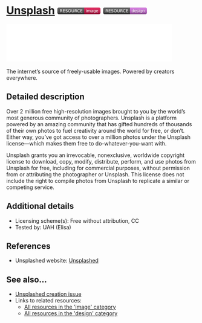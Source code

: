 # [Unsplash](https://unsplash.com/)  [<img src="images/resource-image.png" align="bottom">](https://github.com/e-CLOSE/Toolbox/issues?q=label%3A02_RESOURCE+label%3Aimage) [<img src="images/resource-design.png" align="bottom">](https://github.com/e-CLOSE/Toolbox/issues?q=label%3A02_RESOURCE+label%3Adesign)

[<img src="images/Unsplash.png" align="bottom" height="100" alt="Unsplash Logo">](https://unsplash.com/)

The internet’s source of freely-usable images. Powered by creators everywhere.


## Detailed description

Over 2 million free high-resolution images brought to you by the world’s most generous community of photographers. Unsplash is a platform powered by an amazing community that has gifted hundreds of thousands of their own photos to fuel creativity around the world for free, or don’t. Either way, you’ve got access to over a million photos under the Unsplash license—which makes them free to do-whatever-you-want with.

Unsplash grants you an irrevocable, nonexclusive, worldwide copyright license to download, copy, modify, distribute, perform, and use photos from Unsplash for free, including for commercial purposes, without permission from or attributing the photographer or Unsplash. This license does not include the right to compile photos from Unsplash to replicate a similar or competing service.


## Additional details

- Licensing scheme(s): Free without attribution, CC
- Tested by: UAH (Elisa)


## References

- Unsplashed website: [Unsplashed](https://unsplash.com/)


## See also...

- [Unsplashed creation issue](https://github.com/e-CLOSE/Toolbox/issues/183)
- Links to related resources:
  - [All resources in the 'image' category](https://github.com/e-CLOSE/Toolbox/issues?q=label%3A02_RESOURCE+label%3Aimage)
  - [All resources in the 'design' category](https://github.com/e-CLOSE/Toolbox/issues?q=label%3A02_RESOURCE+label%3Adesign)

